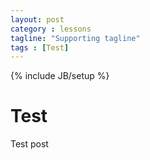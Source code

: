 ```yaml
---
layout: post
category : lessons
tagline: "Supporting tagline"
tags : [Test]
---
```

{% include JB/setup %}

# Test
Test post